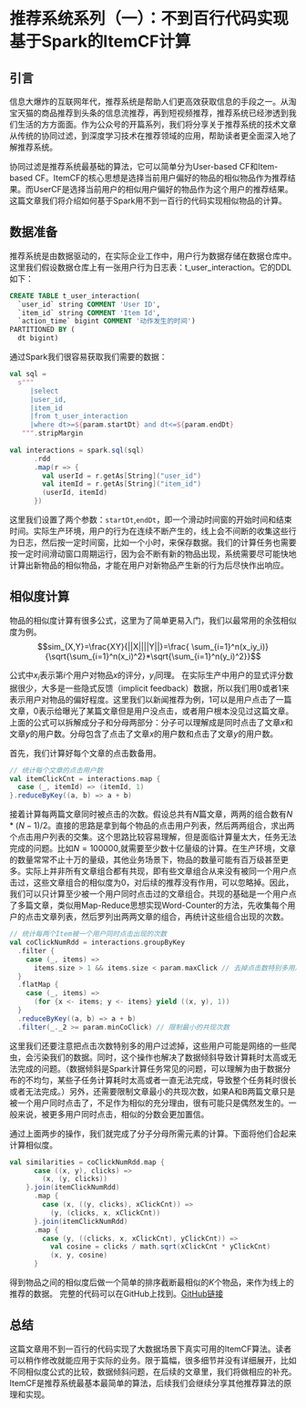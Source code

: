 # 推荐系统系列（一）：不到百行代码实现基于Spark的ItemCF计算
## 引言
信息大爆炸的互联网年代，推荐系统是帮助人们更高效获取信息的手段之一。从淘宝天猫的商品推荐到头条的信息流推荐，再到短视频推荐，推荐系统已经渗透到我们生活的方方面面。作为公众号的开篇系列，我们将分享关于推荐系统的技术文章从传统的协同过滤，到深度学习技术在推荐领域的应用，帮助读者更全面深入地了解推荐系统。

协同过滤是推荐系统最基础的算法，它可以简单分为User-based CF和Item-based CF。ItemCF的核心思想是选择当前用户偏好的物品的相似物品作为推荐结果。而UserCF是选择当前用户的相似用户偏好的物品作为这个用户的推荐结果。这篇文章我们将介绍如何基于Spark用不到一百行的代码实现相似物品的计算。

## 数据准备
推荐系统是由数据驱动的，在实际企业工作中，用户行为数据存储在数据仓库中。这里我们假设数据仓库上有一张用户行为日志表：t_user_interaction。它的DDL如下：

```sql 
CREATE TABLE t_user_interaction(
  `user_id` string COMMENT 'User ID', 
  `item_id` string COMMENT 'Item Id',
  `action_time` bigint COMMENT '动作发生的时间')
PARTITIONED BY ( 
  dt bigint)
```

通过Spark我们很容易获取我们需要的数据：
```scala
val sql =
  s"""
     |select
     |user_id,
     |item_id
     |from t_user_interaction
     |where dt>=${param.startDt} and dt<=${param.endDt}
   """.stripMargin
   
val interactions = spark.sql(sql)
      .rdd
      .map(r => {
        val userId = r.getAs[String]("user_id")
        val itemId = r.getAs[String]("item_id")
        (userId, itemId)
      })
```
这里我们设置了两个参数：`startDt`,`endDt`，即一个滑动时间窗的开始时间和结束时间。实际生产环境，用户的行为在连续不断产生的，线上会不间断的收集这些行为日志，然后按一定时间窗，比如一个小时，来保存数据。我们的计算任务也需要按一定时间滑动窗口周期运行，因为会不断有新的物品出现，系统需要尽可能快地计算出新物品的相似物品，才能在用户对新物品产生新的行为后尽快作出响应。

## 相似度计算
物品的相似度计算有很多公式，这里为了简单更易入门，我们以最常用的余弦相似度为例。
$$sim_{X,Y}=\frac{XY}{||X||||Y||}=\frac{ \sum_{i=1}^n(x_iy_i)}{\sqrt{\sum_{i=1}^n(x_i)^2}*\sqrt{\sum_{i=1}^n(y_i)^2}}$$

公式中$x_i$表示第$i$个用户对物品$x$的评分，$y_i$同理。
在实际生产中用户的显式评分数据很少，大多是一些隐式反馈（implicit feedback）数据，所以我们用0或者1来表示用户对物品的偏好程度。这里我们以新闻推荐为例，1可以是用户点击了一篇文章，0表示给曝光了某篇文章但是用户没点击，或者用户根本没见过这篇文章。上面的公式可以拆解成分子和分母两部分：分子可以理解成是同时点击了文章$x$和文章$y$的用户数。分母包含了点击了文章$x$的用户数和点击了文章$y$的用户数。

首先，我们计算好每个文章的点击数备用。
```scala
// 统计每个文章的点击用户数
val itemClickCnt = interactions.map {
  case (_, itemId) => (itemId, 1)
}.reduceByKey((a, b) => a + b)
```

接着计算每两篇文章同时被点击的次数。假设总共有$N$篇文章，两两的组合数有$N*(N-1)/2$。直接的思路是拿到每个物品的点击用户列表，然后两两组合，求出两个点击用户列表的交集。这个思路比较容易理解，但是面临计算量太大，任务无法完成的问题。比如$N=100000$,就需要至少数十亿量级的计算。在生产环境，文章的数量常常不止十万的量级，其他业务场景下，物品的数量可能有百万级甚至更多。实际上并非所有文章组合都有共现，即有些文章组合从来没有被同一个用户点击过，这些文章组合的相似度为0，对后续的推荐没有作用，可以忽略掉。因此，我们可以只计算至少被一个用户同时点击过的文章组合。共现的基础是一个用户点了多篇文章，类似用Map-Reduce思想实现Word-Counter的方法，先收集每个用户的点击文章列表，然后罗列出两两文章的组合，再统计这些组合出现的次数。

```scala
// 统计每两个Item被一个用户同时点击出现的次数
val coClickNumRdd = interactions.groupByKey
  .filter {
    case (_, items) =>
      items.size > 1 && items.size < param.maxClick // 去掉点击数特别多用户，可能是异常用户
  }
  .flatMap {
    case (_, items) =>
      (for {x <- items; y <- items} yield ((x, y), 1))
  }
  .reduceByKey((a, b) => a + b)
  .filter(_._2 >= param.minCoClick) // 限制最小的共现次数
```
这里我们还要注意把点击次数特别多的用户过滤掉，这些用户可能是网络的一些爬虫，会污染我们的数据。同时，这个操作也解决了数据倾斜导致计算耗时太高或无法完成的问题。（数据倾斜是Spark计算任务常见的问题，可以理解为由于数据分布的不均匀，某些子任务计算耗时太高或者一直无法完成，导致整个任务耗时很长或者无法完成。）另外，还需要限制文章最小的共现次数，如果A和B两篇文章只是被一个用户同时点击了，不足作为相似的充分理由，很有可能只是偶然发生的。一般来说，被更多用户同时点击，相似的分数会更加置信。

通过上面两步的操作，我们就完成了分子分母所需元素的计算。下面将他们合起来计算相似度。
```scala
val similarities = coClickNumRdd.map {
      case ((x, y), clicks) =>
        (x, (y, clicks))
    }.join(itemClickNumRdd)
      .map {
        case (x, ((y, clicks), xClickCnt)) =>
          (y, (clicks, x, xClickCnt))
      }.join(itemClickNumRdd)
      .map {
        case (y, ((clicks, x, xClickCnt), yClickCnt)) =>
          val cosine = clicks / math.sqrt(xClickCnt * yClickCnt)
          (x, y, cosine)
      }
```

得到物品之间的相似度后做一个简单的排序截断最相似的$K$个物品，来作为线上的推荐的数据。
完整的代码可以在GitHub上找到。[GitHub链接](https://github.com/Play-With-AI/recommender-system)

## 总结
这篇文章用不到一百行的代码实现了大数据场景下真实可用的ItemCF算法。读者可以稍作修改就能应用于实际的业务。限于篇幅，很多细节并没有详细展开，比如不同相似度公式的比较，数据倾斜问题，在后续的文章里，我们将做相应的补充。ItemCF是推荐系统最基本最简单的算法，后续我们会继续分享其他推荐算法的原理和实现。

<script type="text/javascript" src="http://cdn.mathjax.org/mathjax/latest/MathJax.js?config=TeX-AMS-MML_HTMLorMML"></script>
<script type="text/x-mathjax-config">
    MathJax.Hub.Config({ tex2jax: {inlineMath: [['$', '$']]}, messageStyle: "none" });
</script>